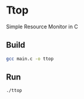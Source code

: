 # Ttop

Simple Resource Monitor in C 

## Build
```bash
gcc main.c -o ttop
```

## Run
```bash
./ttop
```


